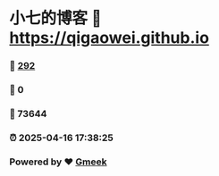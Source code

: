 # 小七的博客 :link: https://qigaowei.github.io 
### :page_facing_up: [292](https://qigaowei.github.io/tag.html) 
### :speech_balloon: 0 
### :hibiscus: 73644 
### :alarm_clock: 2025-04-16 17:38:25 
### Powered by :heart: [Gmeek](https://github.com/Meekdai/Gmeek)
